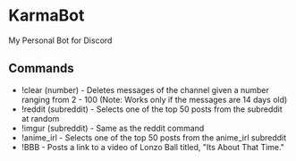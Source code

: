# KarmaBot
My Personal Bot for Discord 

## Commands
- !clear (number) - Deletes messages of the channel given a number ranging from 2 - 100 (Note: Works only if the messages are 14 days old)
- !reddit (subreddit) - Selects one of the top 50 posts from the subreddit at random
- !imgur (subreddit) - Same as the reddit command
- !anime_irl - Selects one of the top 50 posts from the anime_irl subreddit
- !BBB - Posts a link to a video of Lonzo Ball titled, "Its About That Time."
